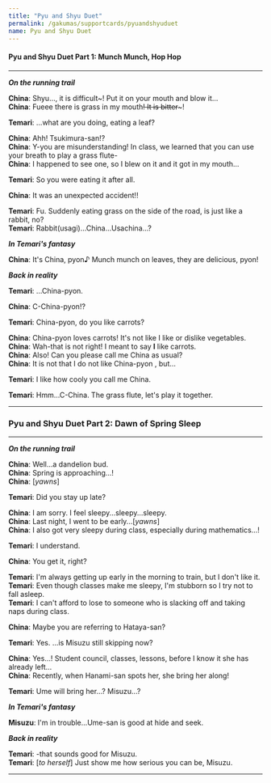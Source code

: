 ```yaml
---
title: "Pyu and Shyu Duet"
permalink: /gakumas/supportcards/pyuandshyuduet
name: Pyu and Shyu Duet
---
```

<!--<img src="/assets/images/events/valentineconcerto/sscsbirth.png">-->

#### Pyu and Shyu Duet Part 1: Munch Munch, Hop Hop

---

*__On the running trail__*

__China__: Shyu..., it is difficult~! Put it on your mouth and blow it...<br />
__China__: Fueee there is grass in my mouth~~! It is bitter~~~!

__Temari__: ...what are you doing, eating a leaf?

__China__: Ahh! Tsukimura-san!?<br />
__China__: Y-you are misunderstanding! In class, we learned that you can use your breath to play a grass flute-<br />
__China__: I happened to see one, so I blew on it and it got in my mouth...

__Temari__: So you were eating it after all.

__China__: It was an unexpected accident!!

__Temari__: Fu. Suddenly eating grass on the side of the road, is just like a rabbit, no?<br />
__Temari__: Rabbit(usagi)...China...Usachina...?

*__In Temari's fantasy__*

__China__: It's China, pyon♪ Munch munch on leaves, they are delicious, pyon!

*__Back in reality__*

__Temari__: ...China-pyon.

__China__: C-China-pyon!?

__Temari__: China-pyon, do you like carrots?

__China__: China-pyon loves carrots! It's not like I like or dislike vegetables.<br />
__China__: Wah-that is not right! I meant to say **I** like carrots.<br />
__China__: Also! Can you please call me China as usual?<br />
__China__: It is not that I do not like China-pyon , but...

__Temari__: I like how cooly you call me China.

__Temari__: Hmm...C-China. The grass flute, let's play it together.

---

### Pyu and Shyu Duet Part 2: Dawn of Spring Sleep

---

*__On the running trail__*

__China__: Well...a dandelion bud.<br />
__China__: Spring is approaching...!<br />
__China__: [*yawns*]

__Temari__: Did you stay up late?

__China__: I am sorry. I feel  sleepy...sleepy...sleepy.<br />
__China__: Last night, I went to be early...[*yawns*]<br />
__China__: I also got very sleepy during class, especially during mathematics...!

__Temari__: I understand.

__China__: You get it, right?

__Temari__: I'm always getting up early in the morning to train, but I don't like it.<br />
__Temari__: Even though classes make me sleepy, I'm stubborn so I try not to fall asleep.<br />
__Temari__: I can't afford to lose to someone who is slacking off and taking naps during class.

__China__: Maybe you are referring to Hataya-san?

__Temari__: Yes. ...is Misuzu still skipping now?

__China__: Yes...! Student council, classes, lessons, before I know it she has already left...<br />
__China__: Recently, when Hanami-san spots her, she bring her along!

__Temari__: Ume will bring her...? Misuzu...?

*__In Temari's fantasy__*

__Misuzu__: I'm in trouble...Ume-san is good at hide and seek.

*__Back in reality__*

__Temari__: -that sounds good for Misuzu.<br />
__Temari__: [*to herself*] Just show me how serious you can be, Misuzu.

---